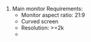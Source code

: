 1. Main monitor
	Requirements:
	* Monitor aspect ratio: 21:9
	* Curved screen
	* Resolution:  >=2k
	* 